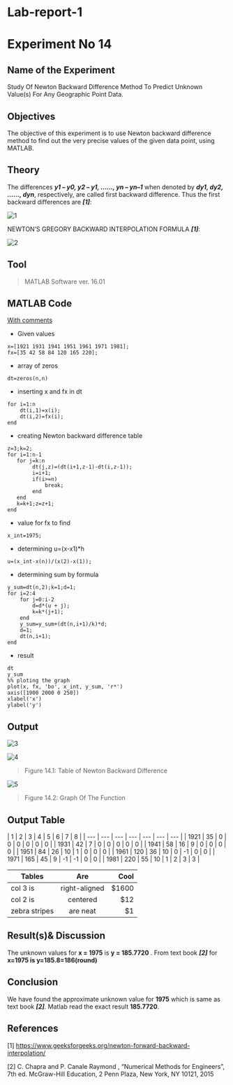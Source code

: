 # Lab-report-1
# Experiment No 14
## Name of the Experiment
Study Of Newton Backward Difference Method To Predict Unknown Value(s) For Any Geographic Point Data.
## Objectives
The objective of this experiment is to use Newton backward difference method to find out the very precise values of the given data point, using MATLAB. 
## Theory
The differences **_y1 – y0, y2 – y1, ……, yn – yn–1_** when denoted by **_dy1, dy2, ……, dyn_**, respectively, are called first backward difference. Thus the first backward differences are **_[1]_**: 

![1](https://user-images.githubusercontent.com/51051408/105453897-35666c80-5cab-11eb-908b-555e06a561db.jpg)

NEWTON’S GREGORY BACKWARD INTERPOLATION FORMULA **_[1]_**:

![2](https://user-images.githubusercontent.com/51051408/105454195-a9a11000-5cab-11eb-8a88-07c60493d115.jpg)
## Tool
>MATLAB Software ver. 16.01
## MATLAB Code
[With comments](http://www.github.com)
- Given values
```
x=[1921 1931 1941 1951 1961 1971 1981];
fx=[35 42 58 84 120 165 220];

```
- array of zeros
```
dt=zeros(n,n)
```
- inserting x and fx in dt
```
for i=1:n
    dt(i,1)=x(i);
    dt(i,2)=fx(i);
end

```
- creating Newton backward difference table
```
z=3;k=2;
for i=1:n-1   
   for j=k:n
        dt(j,z)=(dt(i+1,z-1)-dt(i,z-1));
        i=i+1;
        if(i>=n)
            break;
        end
   end
   k=k+1;z=z+1;    
end
```
- value for fx to find
```
x_int=1975;
```
- determining u=(x-x1)*h
```
u=(x_int-x(n))/(x(2)-x(1));
```
- determining sum by formula
```
y_sum=dt(n,2);k=1;d=1;
for i=2:4   
    for j=0:i-2 
        d=d*(u + j);
        k=k*(j+1);
    end
    y_sum=y_sum+(dt(n,i+1)/k)*d;
    d=1;
    dt(n,i+1);
end
```
- result
```
dt
y_sum
%% ploting the graph
plot(x, fx, 'bo', x_int, y_sum, 'r*')
axis([1900 2000 0 250])
xlabel('x')
ylabel('y')
```
## Output
![3](https://user-images.githubusercontent.com/51051408/105455514-ccccbf00-5cad-11eb-995c-f98477cdee22.jpg)

![4](https://user-images.githubusercontent.com/51051408/105455537-d9e9ae00-5cad-11eb-8b3c-fcd9adb04ece.jpg)

>Figure 14.1: Table of Newton Backward Difference

![5](https://user-images.githubusercontent.com/51051408/105455602-f84fa980-5cad-11eb-8a98-30e0448b22d7.jpg)

>Figure 14.2: Graph Of The Function
## Output Table
| 1 | 2 | 3 | 4 | 5 | 6 | 7 | 8 |
| --- | --- | --- | --- | --- | --- | --- |
| 1921 | 35 | 0 | 0 | 0 | 0 | 0 | 0 |
| 1931 | 42 | 7 | 0 | 0 | 0 | 0 | 0 |
| 1941 | 58 | 16 | 9 | 0 | 0 | 0 | 0 |
| 1951 | 84 | 26 | 10 | 1 | 0 | 0 | 0 |
| 1961 | 120 | 36 | 10 | 0 | -1 | 0 | 0 |
| 1971 | 165 | 45 | 9 | -1 | -1 | 0 | 0 |
| 1981 | 220 | 55 | 10 | 1 | 2 | 3 | 3 |

| Tables        | Are           | Cool  |
| ------------- |:-------------:| -----:|
| col 3 is      | right-aligned | $1600 |
| col 2 is      | centered      |   $12 |
| zebra stripes | are neat      |    $1 |

## Result(s)& Discussion
The unknown values for **x = 1975**  is **y = 185.7720** . From text book **_[2]_** for **x=1975 is y=185.8=186(round)**
## Conclusion
We have found the approximate unknown value for **1975** which is same as text book **_[2]_**. Matlab read the exact result **185.7720**.
## References
[1] https://www.geeksforgeeks.org/newton-forward-backward-interpolation/

[2] C. Chapra and P. Canale Raymond , “Numerical Methods for Engineers”, 7th ed. McGraw-Hill Education, 2 Penn Plaza, New York, NY 10121, 2015





